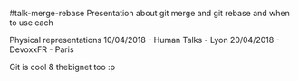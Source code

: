 #talk-merge-rebase
Presentation about git merge and git rebase and when to use each

Physical representations
10/04/2018 - Human Talks - Lyon
20/04/2018 - DevoxxFR - Paris

Git is cool & thebignet too :p